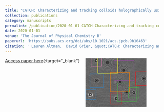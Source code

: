 ```yaml
---
title: "CATCH: Characterizing and tracking colloids holographically using deep neural networks"
collection: publications
category: manuscripts
permalink: /publication/2020-01-01-CATCH-Characterizing-and-tracking-colloids-holographically-using-deep-neural-networks
date: 2020-01-01
venue: 'The Journal of Physical Chemistry B'
paperurl: 'https://pubs.acs.org/doi/abs/10.1021/acs.jpcb.9b10463'
citation: ' Lauren Altman,  David Grier, &quot;CATCH: Characterizing and tracking colloids holographically using deep neural networks.&quot; The Journal of Physical Chemistry B, 2020.'
---
```

<figure>
  <img style="float: right;" src="../images/CATCH_yolo.png" width="200">
</figure>

[Access paper here](https://pubs.acs.org/doi/abs/10.1021/acs.jpcb.9b10463){:target="_blank"}
